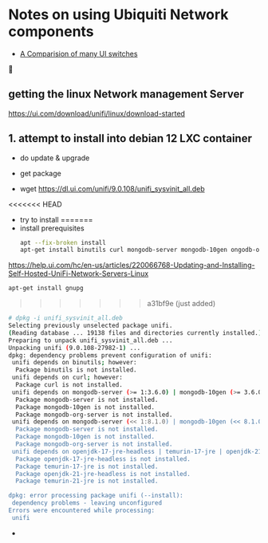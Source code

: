# Notes on using Ubiquiti Network components
- [A Comparision of many UI switches](https://evanmccann.net/blog/ubiquiti/unifi-comparison-charts)

🚧
## getting the linux Network management Server
https://ui.com/download/unifi/linux/download-started

## 1. attempt to install into debian 12 LXC container
- do update & upgrade

- get package
-  wget https://dl.ui.com/unifi/9.0.108/unifi_sysvinit_all.deb

<<<<<<< HEAD
-  try to install
=======
-  install prerequisites<br>
   ```bash
   apt --fix-broken install
   apt-get install binutils curl mongodb-server mongodb-10gen ongodb-org-server
   ```


https://help.ui.com/hc/en-us/articles/220066768-Updating-and-Installing-Self-Hosted-UniFi-Network-Servers-Linux


```bash
apt-get install gnupg

```

>>>>>>> a31bf9e (just added)
```bash
# dpkg -i unifi_sysvinit_all.deb 
Selecting previously unselected package unifi.
(Reading database ... 19138 files and directories currently installed.)
Preparing to unpack unifi_sysvinit_all.deb ...
Unpacking unifi (9.0.108-27982-1) ...
dpkg: dependency problems prevent configuration of unifi:
 unifi depends on binutils; however:
  Package binutils is not installed.
 unifi depends on curl; however:
  Package curl is not installed.
 unifi depends on mongodb-server (>= 1:3.6.0) | mongodb-10gen (>= 3.6.0) | mongodb-org-server (>= 3.6.0); however:
  Package mongodb-server is not installed.
  Package mongodb-10gen is not installed.
  Package mongodb-org-server is not installed.
 unifi depends on mongodb-server (<< 1:8.1.0) | mongodb-10gen (<< 8.1.0) | mongodb-org-server (<< 8.1.0); however:
  Package mongodb-server is not installed.
  Package mongodb-10gen is not installed.
  Package mongodb-org-server is not installed.
 unifi depends on openjdk-17-jre-headless | temurin-17-jre | openjdk-21-jre-headless | temurin-21-jre; however:
  Package openjdk-17-jre-headless is not installed.
  Package temurin-17-jre is not installed.
  Package openjdk-21-jre-headless is not installed.
  Package temurin-21-jre is not installed.

dpkg: error processing package unifi (--install):
 dependency problems - leaving unconfigured
Errors were encountered while processing:
 unifi
```
-  

